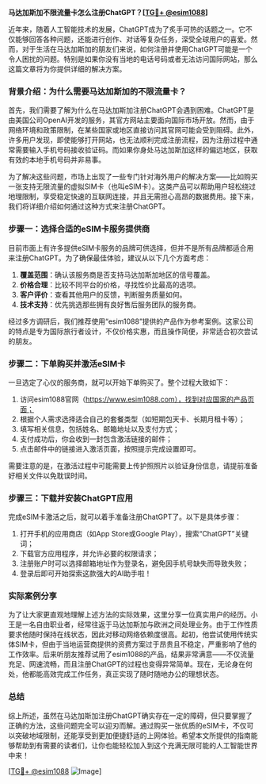**马达加斯加不限流量卡怎么注册ChatGPT？[[TG💪+ @esim1088](https://t.me/s/esim1088)]**

近年来，随着人工智能技术的发展，ChatGPT成为了炙手可热的话题之一。它不仅能够回答各种问题，还能进行创作、对话等复杂任务，深受全球用户的喜爱。然而，对于生活在马达加斯加的朋友们来说，如何注册并使用ChatGPT可能是一个令人困扰的问题。特别是如果你没有当地的电话号码或者无法访问国际网站，那么这篇文章将为你提供详细的解决方案。

### 背景介绍：为什么需要马达加斯加的不限流量卡？

首先，我们需要了解为什么在马达加斯加注册ChatGPT会遇到困难。ChatGPT是由美国公司OpenAI开发的服务，其官方网站主要面向国际市场开放。然而，由于网络环境和政策限制，在某些国家或地区直接访问其官网可能会受到阻碍。此外，许多用户发现，即使能够打开网站，也无法顺利完成注册流程，因为注册过程中通常需要输入手机号码接收验证码。而如果你身处马达加斯加这样的偏远地区，获取有效的本地手机号码并非易事。

为了解决这些问题，市场上出现了一些专门针对海外用户的解决方案——比如购买一张支持无限流量的虚拟SIM卡（也叫eSIM卡）。这类产品可以帮助用户轻松绕过地理限制，享受稳定快速的互联网连接，并且无需担心高昂的数据费用。接下来，我们将详细介绍如何通过这种方式来注册ChatGPT。

### 步骤一：选择合适的eSIM卡服务提供商

目前市面上有许多提供eSIM卡服务的品牌可供选择，但并不是所有品牌都适合用来注册ChatGPT。为了确保最佳体验，建议从以下几个方面考虑：

1. **覆盖范围**：确认该服务商是否支持马达加斯加地区的信号覆盖。
2. **价格合理**：比较不同平台的价格，寻找性价比最高的选项。
3. **客户评价**：查看其他用户的反馈，判断服务质量如何。
4. **技术支持**：优先挑选那些拥有良好售后服务团队的服务商。

经过多方调研后，我们推荐使用“esim1088”提供的产品作为参考案例。这家公司的特点是专为国际旅行者设计，不仅价格实惠，而且操作简便，非常适合初次尝试的朋友。

### 步骤二：下单购买并激活eSIM卡

一旦选定了心仪的服务商，就可以开始下单购买了。整个过程大致如下：

1. 访问esim1088官网（https://www.esim1088.com），找到对应国家的产品页面；
2. 根据个人需求选择适合自己的套餐类型（如短期包天卡、长期月租卡等）；
3. 填写相关信息，包括姓名、邮箱地址以及支付方式；
4. 支付成功后，你会收到一封包含激活链接的邮件；
5. 点击邮件中的链接进入激活页面，按照提示完成设置即可。

需要注意的是，在激活过程中可能需要上传护照照片以验证身份信息，请提前准备好相关文件以免耽误时间。

### 步骤三：下载并安装ChatGPT应用

完成eSIM卡激活之后，就可以着手准备注册ChatGPT了。以下是具体步骤：

1. 打开手机的应用商店（如App Store或Google Play），搜索“ChatGPT”关键词；
2. 下载官方应用程序，并允许必要的权限请求；
3. 注册账户时可以选择邮箱地址作为登录名，避免因手机号缺失而导致失败；
4. 登录后即可开始探索这款强大的AI助手啦！

### 实际案例分享

为了让大家更直观地理解上述方法的实际效果，这里分享一位真实用户的经历。小王是一名自由职业者，经常往返于马达加斯加与欧洲之间处理业务。由于工作性质要求他随时保持在线状态，因此对移动网络依赖度很高。起初，他尝试使用传统实体SIM卡，但由于当地运营商提供的资费方案过于昂贵且不稳定，严重影响了他的工作效率。后来听朋友推荐试用了esim1088的产品，结果非常满意——不仅流量充足、网速流畅，而且注册ChatGPT的过程也变得异常简单。现在，无论身在何处，他都能高效完成工作任务，真正实现了随时随地办公的理想状态。

### 总结

综上所述，虽然在马达加斯加注册ChatGPT确实存在一定的障碍，但只要掌握了正确的方法，这些问题完全可以迎刃而解。通过购买一张优质的eSIM卡，不仅可以突破地域限制，还能享受到更加便捷舒适的上网体验。希望本文所提供的指南能够帮助到有需要的读者们，让你也能轻松加入到这个充满无限可能的人工智能世界中来！

[[TG💪+ @esim1088](https://t.me/s/esim1088) ![Image](https://i.postimg.cc/4NQfJmqS/Snipaste-2025-05-13-00-14-12.png)]